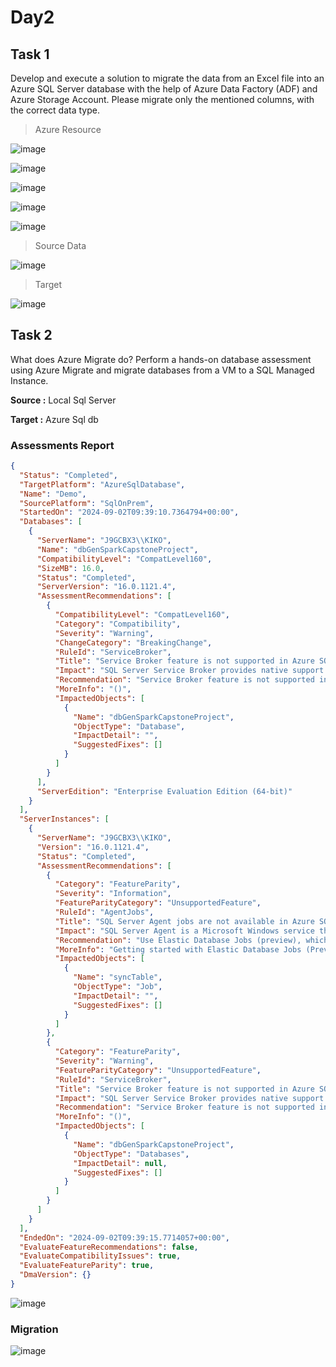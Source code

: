 # Day2
## Task 1
Develop and execute a solution to migrate the data from an Excel file into an Azure SQL Server
database with the help of Azure Data Factory (ADF) and Azure Storage Account. Please migrate only the
mentioned columns, with the correct data type.

> Azure Resource

![image](https://github.com/user-attachments/assets/5cbbd4d0-3e06-42b6-b9f7-9032048d7e98)

![image](https://github.com/user-attachments/assets/66ceb777-30f3-4891-a53e-b9718753e431)

![image](https://github.com/user-attachments/assets/e1b46a7d-f332-47fa-bdc1-e6b9aab605fd)

![image](https://github.com/user-attachments/assets/09feb1a0-f546-43de-b9d3-fb7cd1f70cb2)

![image](https://github.com/user-attachments/assets/5cde3b6d-dd70-41cd-80b1-12e2437c8daa)

>Source Data

![image](https://github.com/user-attachments/assets/16a31b8b-5a6a-4d5d-bc4e-56efa9b46472)

> Target

![image](https://github.com/user-attachments/assets/7583d461-270a-43e5-adea-0541d227db14)

## Task 2

What does Azure Migrate do? Perform a hands-on database assessment using Azure Migrate and
migrate databases from a VM to a SQL Managed Instance.

**Source :** Local Sql Server

**Target :** Azure Sql db

### Assessments Report

```json
{
  "Status": "Completed",
  "TargetPlatform": "AzureSqlDatabase",
  "Name": "Demo",
  "SourcePlatform": "SqlOnPrem",
  "StartedOn": "2024-09-02T09:39:10.7364794+00:00",
  "Databases": [
    {
      "ServerName": "J9GCBX3\\KIKO",
      "Name": "dbGenSparkCapstoneProject",
      "CompatibilityLevel": "CompatLevel160",
      "SizeMB": 16.0,
      "Status": "Completed",
      "ServerVersion": "16.0.1121.4",
      "AssessmentRecommendations": [
        {
          "CompatibilityLevel": "CompatLevel160",
          "Category": "Compatibility",
          "Severity": "Warning",
          "ChangeCategory": "BreakingChange",
          "RuleId": "ServiceBroker",
          "Title": "Service Broker feature is not supported in Azure SQL Database",
          "Impact": "SQL Server Service Broker provides native support for messaging and queuing applications in the SQL Server Database Engine. Service Broker feature is not supported in Azure SQL Database.",
          "Recommendation": "Service Broker feature is not supported in Azure SQL Database. Consider migrating to Azure SQL Managed Instance that supports service broker within the same instance. Alternatively, migrate to SQL Server on Azure Virtual Machine.",
          "MoreInfo": "()",
          "ImpactedObjects": [
            {
              "Name": "dbGenSparkCapstoneProject",
              "ObjectType": "Database",
              "ImpactDetail": "",
              "SuggestedFixes": []
            }
          ]
        }
      ],
      "ServerEdition": "Enterprise Evaluation Edition (64-bit)"
    }
  ],
  "ServerInstances": [
    {
      "ServerName": "J9GCBX3\\KIKO",
      "Version": "16.0.1121.4",
      "Status": "Completed",
      "AssessmentRecommendations": [
        {
          "Category": "FeatureParity",
          "Severity": "Information",
          "FeatureParityCategory": "UnsupportedFeature",
          "RuleId": "AgentJobs",
          "Title": "SQL Server Agent jobs are not available in Azure SQL Database",
          "Impact": "SQL Server Agent is a Microsoft Windows service that executes scheduled administrative tasks, which are called jobs in SQL Server. SQL Server Agent jobs are not available in Azure SQL Database.",
          "Recommendation": "Use Elastic Database Jobs (preview), which are the replacement for SQL Server Agent jobs in Azure SQL Database. Elastic Database Jobs for Azure SQL Database allow you to reliably execute T-SQL scripts that span multiple databases while automatically retrying and providing eventual completion guarantees.  Alternatively consider migrating to Azure SQL Managed Instance or SQL Server on Azure Virtual Machines.",
          "MoreInfo": "Getting started with Elastic Database Jobs (Preview) (https://docs.microsoft.com/en-us/azure/azure-sql/database/elastic-jobs-overview)",
          "ImpactedObjects": [
            {
              "Name": "syncTable",
              "ObjectType": "Job",
              "ImpactDetail": "",
              "SuggestedFixes": []
            }
          ]
        },
        {
          "Category": "FeatureParity",
          "Severity": "Warning",
          "FeatureParityCategory": "UnsupportedFeature",
          "RuleId": "ServiceBroker",
          "Title": "Service Broker feature is not supported in Azure SQL Database",
          "Impact": "SQL Server Service Broker provides native support for messaging and queuing applications in the SQL Server Database Engine. Service Broker feature is not supported in Azure SQL Database.",
          "Recommendation": "Service Broker feature is not supported in Azure SQL Database. Consider migrating to Azure SQL Managed Instance that supports service broker within the same instance. Alternatively, migrate to SQL Server on Azure Virtual Machine.",
          "MoreInfo": "()",
          "ImpactedObjects": [
            {
              "Name": "dbGenSparkCapstoneProject",
              "ObjectType": "Databases",
              "ImpactDetail": null,
              "SuggestedFixes": []
            }
          ]
        }
      ]
    }
  ],
  "EndedOn": "2024-09-02T09:39:15.7714057+00:00",
  "EvaluateFeatureRecommendations": false,
  "EvaluateCompatibilityIssues": true,
  "EvaluateFeatureParity": true,
  "DmaVersion": {}
}
```
![image](https://github.com/user-attachments/assets/fdb9d7d0-9c02-4a4c-9275-a730fa9c3cf6)


### Migration
![image](https://github.com/user-attachments/assets/df95be0f-6012-43e4-b6d9-28d6dff4b1e9)


